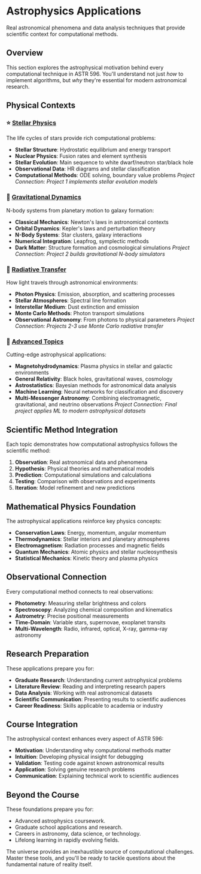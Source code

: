 # Astrophysics Applications

Real astronomical phenomena and data analysis techniques that provide scientific context for computational methods.

## Overview

This section explores the astrophysical motivation behind every computational technique in ASTR 596. You'll understand not just *how* to implement algorithms, but *why* they're essential for modern astronomical research.

## Physical Contexts

### ⭐ [Stellar Physics](stellar-physics/index.md)

The life cycles of stars provide rich computational problems:

- **Stellar Structure**: Hydrostatic equilibrium and energy transport
- **Nuclear Physics**: Fusion rates and element synthesis
- **Stellar Evolution**: Main sequence to white dwarf/neutron star/black hole
- **Observational Data**: HR diagrams and stellar classification
- **Computational Methods**: ODE solving, boundary value problems
*Project Connection: Project 1 implements stellar evolution models*

### 🌌 [Gravitational Dynamics](gravitational-dynamics/index.md)

N-body systems from planetary motion to galaxy formation:

- **Classical Mechanics**: Newton's laws in astronomical contexts
- **Orbital Dynamics**: Kepler's laws and perturbation theory
- **N-Body Systems**: Star clusters, galaxy interactions
- **Numerical Integration**: Leapfrog, symplectic methods
- **Dark Matter**: Structure formation and cosmological simulations
*Project Connection: Project 2 builds gravitational N-body simulators*

### 🌟 [Radiative Transfer](radiative-transfer/index.md)

How light travels through astronomical environments:

- **Photon Physics**: Emission, absorption, and scattering processes
- **Stellar Atmospheres**: Spectral line formation
- **Interstellar Medium**: Dust extinction and emission
- **Monte Carlo Methods**: Photon transport simulations
- **Observational Astronomy**: From photons to physical parameters
*Project Connection: Projects 2-3 use Monte Carlo radiative transfer*

### 🔬 [Advanced Topics](advanced_topics/index.md)

Cutting-edge astrophysical applications:

- **Magnetohydrodynamics**: Plasma physics in stellar and galactic environments
- **General Relativity**: Black holes, gravitational waves, cosmology
- **Astrostatistics**: Bayesian methods for astronomical data analysis
- **Machine Learning**: Neural networks for classification and discovery
- **Multi-Messenger Astronomy**: Combining electromagnetic, gravitational, and neutrino observations
*Project Connection: Final project applies ML to modern astrophysical datasets*

## Scientific Method Integration

Each topic demonstrates how computational astrophysics follows the scientific method:

1. **Observation**: Real astronomical data and phenomena
2. **Hypothesis**: Physical theories and mathematical models  
3. **Prediction**: Computational simulations and calculations
4. **Testing**: Comparison with observations and experiments
5. **Iteration**: Model refinement and new predictions

## Mathematical Physics Foundation

The astrophysical applications reinforce key physics concepts:

- **Conservation Laws**: Energy, momentum, angular momentum
- **Thermodynamics**: Stellar interiors and planetary atmospheres
- **Electromagnetism**: Radiation processes and magnetic fields
- **Quantum Mechanics**: Atomic physics and stellar nucleosynthesis
- **Statistical Mechanics**: Kinetic theory and plasma physics

## Observational Connection

Every computational method connects to real observations:

- **Photometry**: Measuring stellar brightness and colors
- **Spectroscopy**: Analyzing chemical composition and kinematics
- **Astrometry**: Precise positional measurements
- **Time-Domain**: Variable stars, supernovae, exoplanet transits
- **Multi-Wavelength**: Radio, infrared, optical, X-ray, gamma-ray astronomy

## Research Preparation

These applications prepare you for:

- **Graduate Research**: Understanding current astrophysical problems
- **Literature Review**: Reading and interpreting research papers
- **Data Analysis**: Working with real astronomical datasets
- **Scientific Communication**: Presenting results to scientific audiences
- **Career Readiness**: Skills applicable to academia or industry

## Course Integration

The astrophysical context enhances every aspect of ASTR 596:

- **Motivation**: Understanding why computational methods matter
- **Intuition**: Developing physical insight for debugging
- **Validation**: Testing code against known astronomical results
- **Application**: Solving genuine research problems
- **Communication**: Explaining technical work to scientific audiences

## Beyond the Course

These foundations prepare you for:

- Advanced astrophysics coursework.
- Graduate school applications and research.
- Careers in astronomy, data science, or technology.
- Lifelong learning in rapidly evolving fields.

The universe provides an inexhaustible source of computational challenges. Master these tools, and you'll be ready to tackle questions about the fundamental nature of reality itself.
